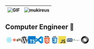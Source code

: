 
<img align="center" alt="GIF" src="https://media.giphy.com/media/croAim2N8Cf0k/giphy.gif" width="200" height="200"/> |  <img height="160em" align="center" src="https://github-readme-stats.vercel.app/api/top-langs?username=damlabkocak&show_icons=true&locale=en&layout=compact&langs_count=8&theme=algolia" alt="mukireus"/>
:-------------------------:|:-------------------------:

## Computer Engineer 🚀

<img align="left" alt="React" width="24px" src="https://raw.githubusercontent.com/github/explore/cebd63002168a05a6a642f309227eefeccd92950/topics/react/react.png" />
<img align="left" alt="Git" width="24px" src="https://raw.githubusercontent.com/github/explore/80688e429a7d4ef2fca1e82350fe8e3517d3494d/topics/git/git.png" />
<img align="left" alt="Wordpress" width="24px" src="https://raw.githubusercontent.com/github/explore/cebd63002168a05a6a642f309227eefeccd92950/topics/wordpress/wordpress.png" />
<img align="left" alt="Typescript" width="24px" src="https://raw.githubusercontent.com/github/explore/cebd63002168a05a6a642f309227eefeccd92950/topics/typescript/typescript.png" />
<img align="left" alt="Vscode" width="24px" src="https://raw.githubusercontent.com/github/explore/cebd63002168a05a6a642f309227eefeccd92950/topics/visual-studio-code/visual-studio-code.png" />
<img align="left" alt="Html" width="24px" src="https://raw.githubusercontent.com/github/explore/cebd63002168a05a6a642f309227eefeccd92950/topics/html/html.png" />
<img align="left" alt="Css" width="24px" src="https://raw.githubusercontent.com/github/explore/cebd63002168a05a6a642f309227eefeccd92950/topics/css/css.png" />
<img align="left" alt="js" width="24px" src="https://raw.githubusercontent.com/github/explore/cebd63002168a05a6a642f309227eefeccd92950/topics/javascript/javascript.png" />
<img align="left" alt="less" width="24px" src="https://raw.githubusercontent.com/github/explore/cebd63002168a05a6a642f309227eefeccd92950/topics/less/less.png" />
<img align="left" alt="mongodb" width="24px" src="https://raw.githubusercontent.com/github/explore/cebd63002168a05a6a642f309227eefeccd92950/topics/mongodb/mongodb.png" />
<img align="left" alt="json" width="24px" src="https://raw.githubusercontent.com/github/explore/cebd63002168a05a6a642f309227eefeccd92950/topics/json/json.png" />

